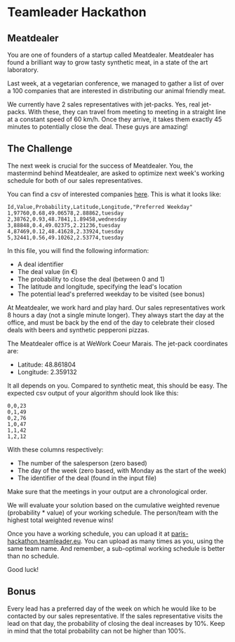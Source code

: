 Teamleader Hackathon
====================

Meatdealer
----------

You are one of founders of a startup called Meatdealer. Meatdealer has found a brilliant way to grow tasty synthetic meat, in a state of the art laboratory.

Last week, at a vegetarian conference, we managed to gather a list of over a 100 companies that are interested in distributing our animal friendly meat.

We currently have 2 sales representatives with jet-packs. Yes, real jet-packs. With these, they can travel from meeting to meeting in a straight line at a constant speed of 60 km/h. Once they arrive, it takes them exactly 45 minutes to potentially close the deal. These guys are amazing!

The Challenge
-------------

The next week is crucial for the success of Meatdealer. You, the mastermind behind Meatdealer, are asked to optimize next week's working schedule for both of our sales representatives.

You can find a csv of interested companies [here](https://github.com/teamleadercrm/hackathon-challenge/blob/master/input.csv). This is what it looks like:

```csv
Id,Value,Probability,Latitude,Longitude,"Preferred Weekday"
1,97760,0.68,49.06578,2.88862,tuesday
2,38762,0.93,48.7841,1.89458,wednesday
3,88848,0.4,49.02375,2.21236,tuesday
4,87469,0.12,48.41628,2.33924,tuesday
5,32441,0.56,49.10262,2.53774,tuesday
```

In this file, you will find the following information:

- A deal identifier
- The deal value (in €)
- The probability to close the deal (between 0 and 1)
- The latitude and longitude, specifying the lead's location
- The potential lead's preferred weekday to be visited (see bonus)

At Meatdealer, we work hard and play hard. Our sales representatives work 8 hours a day (not a single minute longer). They always start the day at the office, and must be back by the end of the day to celebrate their closed deals with beers and synthetic pepperoni pizzas.

The Meatdealer office is at WeWork Coeur Marais. The jet-pack coordinates are:

- Latitude: 48.861804
- Longitude: 2.359132

It all depends on you. Compared to synthetic meat, this should be easy. The expected csv output of your algorithm should look like this:

```csv
0,0,23
0,1,49
0,2,76
1,0,47
1,1,42
1,2,12
```

With these columns respectively:

- The number of the salesperson (zero based)
- The day of the week (zero based, with Monday as the start of the week)
- The identifier of the deal (found in the input file)

Make sure that the meetings in your output are a chronological order.

We will evaluate your solution based on the cumulative weighted revenue (probability * value) of your working schedule. The person/team with the highest total weighted revenue wins!

Once you have a working schedule, you can upload it at [paris-hackathon.teamleader.eu](https://paris-hackathon.teamleader.eu). You can upload as many times as you, using the same team name. And remember, a sub-optimal working schedule is better than no schedule.

Good luck!

Bonus
-----

Every lead has a preferred day of the week on which he would like to be contacted by our sales representative. If the sales representative visits the lead on that day, the probability of closing the deal increases by 10%. Keep in mind that the total probability can not be higher than 100%.
